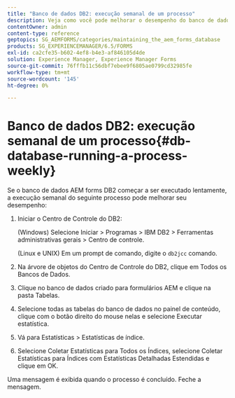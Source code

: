```yaml
---
title: "Banco de dados DB2: execução semanal de um processo"
description: Veja como você pode melhorar o desempenho do banco de dados do AEM Forms DB2.
contentOwner: admin
content-type: reference
geptopics: SG_AEMFORMS/categories/maintaining_the_aem_forms_database
products: SG_EXPERIENCEMANAGER/6.5/FORMS
exl-id: ca2cfe35-b602-4ef8-b4e3-af846105d4de
solution: Experience Manager, Experience Manager Forms
source-git-commit: 76fffb11c56dbf7ebee9f6805ae0799cd32985fe
workflow-type: tm+mt
source-wordcount: '145'
ht-degree: 0%

---
```


# Banco de dados DB2: execução semanal de um processo{#db-database-running-a-process-weekly}

Se o banco de dados AEM forms DB2 começar a ser executado lentamente, a execução semanal do seguinte processo pode melhorar seu desempenho:

1. Iniciar o Centro de Controle do DB2:

   (Windows) Selecione Iniciar > Programas > IBM DB2 > Ferramentas administrativas gerais > Centro de controle.

   (Linux e UNIX) Em um prompt de comando, digite o `db2jcc` comando.

1. Na árvore de objetos do Centro de Controle do DB2, clique em Todos os Bancos de Dados.
1. Clique no banco de dados criado para formulários AEM e clique na pasta Tabelas.
1. Selecione todas as tabelas do banco de dados no painel de conteúdo, clique com o botão direito do mouse nelas e selecione Executar estatística.
1. Vá para Estatísticas > Estatísticas de índice.
1. Selecione Coletar Estatísticas para Todos os Índices, selecione Coletar Estatísticas para Índices com Estatísticas Detalhadas Estendidas e clique em OK.

Uma mensagem é exibida quando o processo é concluído. Feche a mensagem.
